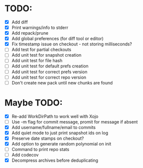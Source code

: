 # TODO:
- [x] Add diff
- [x] Print warnings/info to stderr
- [x] Add repack/prune
- [x] Add global preferences (for diff tool or editor)
- [x] Fix timestamp issue on checkout - not storing milliseconds?
- [ ] Add test for partial checkouts
- [ ] Add unit test for snapshot creation
- [ ] Add unit test for file hash
- [ ] Add unit test for default prefs creation
- [ ] Add unit test for correct prefs version
- [ ] Add unit test for correct repo version
- [ ] Don't create new pack until new chunks are found

# Maybe TODO:
- [x] Re-add WorkDirPath to work well with Xojo
- [ ] Use -m flag for commit message, promit for message if absent
- [x] Add username/fullname/email to commits
- [x] Add quiet mode to just print snapshot ids on log
- [x] Preserve date stamps on checkout?
- [x] Add option to generate random polynomial on init
- [ ] Command to print repo stats
- [ ] Add codecov
- [x] Decompress archives before deduplicating
